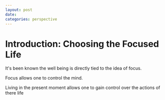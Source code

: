 ```yaml
---
layout: post
date:
categories: perspective
---
```


# Introduction: Choosing the Focused Life

It's been known the well being is directly tied to the idea of focus.

Focus allows one to control the mind.

Living in the present moment allows one to gain control over the actions of there life
